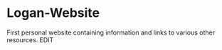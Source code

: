 # Logan-Website
First personal website containing information and links to various other resources. EDIT
